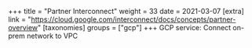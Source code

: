 +++
title = "Partner Interconnect"
weight = 33
date = 2021-03-07
[extra]
link = "https://cloud.google.com/interconnect/docs/concepts/partner-overview"
[taxonomies]
groups = ["gcp"]
+++
GCP service: Connect on-prem network to VPC


